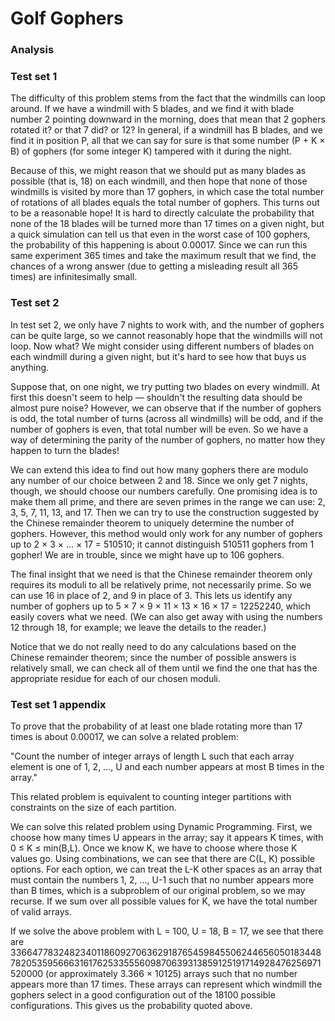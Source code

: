 # Golf Gophers

### Analysis

### Test set 1
The difficulty of this problem stems from the fact that the windmills can loop around. If we have a windmill with 5 blades, and we find it with blade number 2 pointing downward in the morning, does that mean that 2 gophers rotated it? or that 7 did? or 12? In general, if a windmill has B blades, and we find it in position P, all that we can say for sure is that some number (P + K × B) of gophers (for some integer K) tampered with it during the night.

Because of this, we might reason that we should put as many blades as possible (that is, 18) on each windmill, and then hope that none of those windmills is visited by more than 17 gophers, in which case the total number of rotations of all blades equals the total number of gophers. This turns out to be a reasonable hope! It is hard to directly calculate the probability that none of the 18 blades will be turned more than 17 times on a given night, but a quick simulation can tell us that even in the worst case of 100 gophers, the probability of this happening is about 0.00017. Since we can run this same experiment 365 times and take the maximum result that we find, the chances of a wrong answer (due to getting a misleading result all 365 times) are infinitesimally small.

### Test set 2
In test set 2, we only have 7 nights to work with, and the number of gophers can be quite large, so we cannot reasonably hope that the windmills will not loop. Now what? We might consider using different numbers of blades on each windmill during a given night, but it's hard to see how that buys us anything.

Suppose that, on one night, we try putting two blades on every windmill. At first this doesn't seem to help — shouldn't the resulting data should be almost pure noise? However, we can observe that if the number of gophers is odd, the total number of turns (across all windmills) will be odd, and if the number of gophers is even, that total number will be even. So we have a way of determining the parity of the number of gophers, no matter how they happen to turn the blades!

We can extend this idea to find out how many gophers there are modulo any number of our choice between 2 and 18. Since we only get 7 nights, though, we should choose our numbers carefully. One promising idea is to make them all prime, and there are seven primes in the range we can use: 2, 3, 5, 7, 11, 13, and 17. Then we can try to use the construction suggested by the Chinese remainder theorem to uniquely determine the number of gophers. However, this method would only work for any number of gophers up to 2 × 3 × ... × 17 = 510510; it cannot distinguish 510511 gophers from 1 gopher! We are in trouble, since we might have up to 106 gophers.

The final insight that we need is that the Chinese remainder theorem only requires its moduli to all be relatively prime, not necessarily prime. So we can use 16 in place of 2, and 9 in place of 3. This lets us identify any number of gophers up to 5 × 7 × 9 × 11 × 13 × 16 × 17 = 12252240, which easily covers what we need. (We can also get away with using the numbers 12 through 18, for example; we leave the details to the reader.)

Notice that we do not really need to do any calculations based on the Chinese remainder theorem; since the number of possible answers is relatively small, we can check all of them until we find the one that has the appropriate residue for each of our chosen moduli.

### Test set 1 appendix
To prove that the probability of at least one blade rotating more than 17 times is about 0.00017, we can solve a related problem:

"Count the number of integer arrays of length L such that each array element is one of 1, 2, ..., U and each number appears at most B times in the array."

This related problem is equivalent to counting integer partitions with constraints on the size of each partition.

We can solve this related problem using Dynamic Programming. First, we choose how many times U appears in the array; say it appears K times, with 0 ≤ K ≤ min(B,L). Once we know K, we have to choose where those K values go. Using combinations, we can see that there are C(L, K) possible options. For each option, we can treat the L-K other spaces as an array that must contain the numbers 1, 2, ..., U-1 such that no number appears more than B times, which is a subproblem of our original problem, so we may recurse. If we sum over all possible values for K, we have the total number of valid arrays.

If we solve the above problem with L = 100, U = 18, B = 17, we see that there are 336647783248234011860927063629187654598455062446560501834487820535956663161762533555609870639313859125191714928476256971520000 (or approximately 3.366 × 10125) arrays such that no number appears more than 17 times. These arrays can represent which windmill the gophers select in a good configuration out of the 18100 possible configurations. This gives us the probability quoted above.